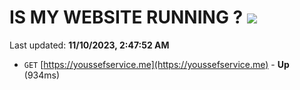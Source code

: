 # IS MY WEBSITE RUNNING ? [![](https://img.shields.io/static/v1?label=Sponsor&message=%E2%9D%A4&logo=GitHub&color=%23fe8e86)](https://github.com/sponsors/<username>)

Last updated: **11/10/2023, 2:47:52 AM**

- `GET` [https://youssefservice.me](https://youssefservice.me) - **Up** (934ms)
